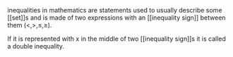 inequalities in mathematics are statements used to usually describe some [[set]]s and is made of two expressions with an [[inequality sign]] between them (<,>,$\leq$,$\geq$).

If it is represented with x in the middle of two [[inequality sign]]s it is called a double inequality.